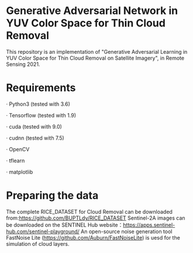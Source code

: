# Generative Adversarial Network in YUV Color Space for Thin Cloud Removal
This repository is an implementation of "Generative Adversarial Learning in YUV Color Space for Thin Cloud Removal on Satellite Imagery", in Remote Sensing 2021.
# Requirements
· Python3 (tested with 3.6) 

· Tensorflow (tested with 1.9)

· cuda (tested with 9.0)

· cudnn (tested with 7.5)

· OpenCV

· tflearn

· matplotlib

# Preparing the data
The complete RICE_DATASET for Cloud Removal can be downloaded from:https://github.com/BUPTLdy/RICE_DATASET
Sentinel-2A images can be downloaded on the SENTINEL Hub website：https://apps.sentinel-hub.com/sentinel-playground/
An open-source noise generation tool FastNoise Lite (https://github.com/Auburn/FastNoiseLite) is uesd for the simulation of cloud layers.

